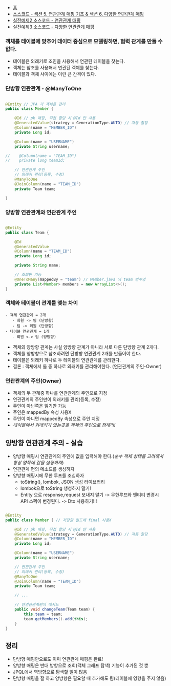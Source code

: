 - <a href="https://github.com/kkyu8925/jpa-with-spring-boot">홈</a>
- <a href="https://github.com/kkyu8925/jpa-with-spring-boot/tree/main/hello-jpa/src/main/java/%EC%84%B9%EC%85%985_%EC%97%B0%EA%B4%80%EA%B4%80%EA%B3%84_%EB%A7%A4%ED%95%91_%EA%B8%B0%EC%B4%88_%EC%84%B9%EC%85%986_%EB%8B%A4%EC%96%91%ED%95%9C_%EC%97%B0%EA%B4%80%EA%B4%80%EA%B3%84_%EB%A7%A4%ED%95%91">
  소스코드 - 섹션 5. 연관관계 매핑 기초 & 섹션 6. 다양한 연관관계 매핑</a>
- <a href="https://github.com/kkyu8925/jpa-with-spring-boot/tree/main/hello-jpa/src/main/java/%EC%8B%A4%EC%A0%84%EC%98%88%EC%A0%9C2_%EC%97%B0%EA%B4%80%EA%B4%80%EA%B3%84_%EB%A7%A4%ED%95%91">
  실전예제2 소스코드 - 연관관계 매핑</a>
- <a href="https://github.com/kkyu8925/jpa-with-spring-boot/tree/main/hello-jpa/src/main/java/%EC%8B%A4%EC%A0%84%EC%98%88%EC%A0%9C3_%EB%8B%A4%EC%96%91%ED%95%9C_%EC%97%B0%EA%B4%80%EA%B4%80%EA%B3%84_%EB%A7%A4%ED%95%91">
  실전예제3 소스코드 - 다양한 연관관계 매핑</a>

### 객체를 테이블에 맞추어 데이터 중심으로 모델링하면, 협력 관계를 만들 수 없다.

- 테이블은 외래키로 조인을 사용해서 연관된 테이블을 찾는다.
- 객체는 참조를 사용해서 연관된 객체를 찾는다.
- 테이블과 객체 사이에는 이런 큰 간격이 있다.

### 단방향 연관관계 - @ManyToOne

```java

@Entity // JPA 가 객체를 관리
public class Member {

    @Id // pk 매핑, 직접 할당 시 @Id 만 사용
    @GeneratedValue(strategy = GenerationType.AUTO) // 자동 할당
    @Column(name = "MEMBER_ID")
    private Long id;

    @Column(name = "USERNAME")
    private String username;

//    @Column(name = "TEAM_ID")
//    private long teamId;

    // 연관관계 주인
    // 외래키 관리(등록, 수정)
    @ManyToOne
    @JoinColumn(name = "TEAM_ID")
    private Team team;

}
```

### 양방향 연관관계와 연관관계 주인

```java

@Entity
public class Team {

    @Id
    @GeneratedValue
    @Column(name = "TEAM_ID")
    private Long id;

    private String name;

    // 조회만 가능
    @OneToMany(mappedBy = "team") // Member.java 의 team 변수명
    private List<Member> members = new ArrayList<>();
}
```

### 객체와 테이블이 관계를 맺는 차이

```text
- 객체 연관관계 = 2개
   - 회원 -> 팀 (단방향)
   - 팀 -> 회원 (단방향)
- 테이블 연관관계 = 1개
   - 회원 <-> 팀 (양방향)
```

- 객체의 양방향 관계는 사실 양방향 관계가 아니라 서로 다른 단방향 관계 2개다.
- 객체를 양방향으로 참조하려면 단방향 연관관계 2개를 만들어야 한다.
- 테이블은 외래키 하나로 두 테이블의 연관관계를 관리한다.
- 결론 : 객체에서 둘 중 하나로 외래키를 관리해야한다. (연관관계의 주인-Owner)

### 연관관계의 주인(Owner)

- 객체의 두 관계중 하나를 연관관계의 주인으로 지정
- 연관관계의 주인만이 외래키를 관리(등록, 수정)
- 주인이 아닌쪽은 읽기만 가능
- 주인은 mappedBy 속성 사용X
- 주인이 아니면 mappedBy 속성으로 주인 지정
- *테이블에서 외래키가 있는곳을 객체의 주인으로 정해라!*

## 양방향 연관관계 주의 - 실습

- 양방향 매핑시 연관관계의 주인에 값을 입력해야 한다.(*순수 객체 상태를 고려해서 항상 양쪽에 값을 설정하자*)
- 연관관계 편의 메소드를 생성하자
- 양방향 매핑시에 무한 루프를 조심하자
    - toString(), lombok, JSON 생성 라이브러리
    - lombok으로 toString 생성하지 말기!
    - Entity 으로 response,request 보내지 말기 -> 무한루프와 엔티티 변경시 API 스펙이 변경된다. -> Dto 사용하기!!!

```java

@Entity
public class Member { // 저장할 필드에 final 사용X

    @Id // pk 매핑, 직접 할당 시 @Id 만 사용
    @GeneratedValue(strategy = GenerationType.AUTO) // 자동 할당
    @Column(name = "MEMBER_ID")
    private Long id;

    @Column(name = "USERNAME")
    private String username;

    // 연관관계 주인
    // 외래키 관리(등록, 수정)
    @ManyToOne
    @JoinColumn(name = "TEAM_ID")
    private Team team;

    // ...

    // 연연관관계편의 메서드
    public void changeTeam(Team team) {
        this.team = team;
        team.getMembers().add(this);
    }
}
```

## 정리

- 단방향 매핑만으로도 이미 연관관계 매핑은 완료!
- 양방향 매핑은 반대 방향으로 조회(객체 그래프 탐색) 기능이 추가된 것 뿐
- JPQL에서 역방향으로 탐색할 일이 많음
- 단방향 매핑을 잘 하고 양방향은 필요할 때 추가해도 됨(테이블에 영향을 주지 않음)